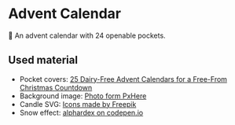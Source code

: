 # Advent Calendar
🎄 An advent calendar with 24 openable pockets.

## Used material
- Pocket covers: [25 Dairy-Free Advent Calendars for a Free-From Christmas Countdown](https://www.godairyfree.org/news/dairy-free-advent-calendars)
- Background image: [Photo form PxHere](https://pxhere.com/en/photo/1374018)
- Candle SVG: [Icons made by Freepik](https://www.flaticon.com/free-icon/candle_272153)
- Snow effect: [alphardex on codepen.io](https://codepen.io/alphardex/pen/dyPorwJ)
